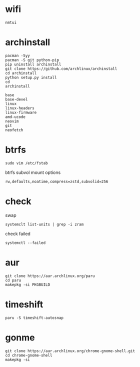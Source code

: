 # wifi

```shell
nmtui
```

# archinstall

```shell
pacman -Syy
pacman -S git python-pip
pip uninstall archinstall
git clone https://github.com/archlinux/archinstall
cd archinstall
python setup.py install
cd
archinstall

base
base-devel
linux
linux-headers
linux-firmware
amd-ucode
neovim
git
neofetch
```

# btrfs

```shell
sudo vim /etc/fstab
```

btrfs subvol mount options

```shell
rw,defaults,noatime,compress=zstd,subvolid=256
```

# check

swap

```shell
systemclt list-units | grep -i zram
```

check failed

```shell
systemctl --failed
```

# aur

```shell
git clone https://aur.archlinux.org/paru
cd paru
makepkg -si PKGBUILD
```

# timeshift

```shell
paru -S timeshift-autosnap
```

# gonme

```shell
git clone https://aur.archlinux.org/chrome-gnome-shell.git
cd chrome-gnome-shell
makepkg -si
```